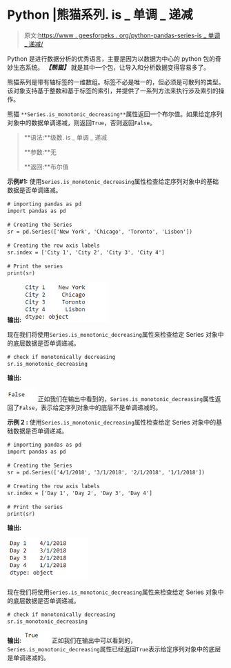 # Python |熊猫系列. is _ 单调 _ 递减

> 原文:[https://www . geesforgeks . org/python-pandas-series-is _ 单调 _ 递减/](https://www.geeksforgeeks.org/python-pandas-series-is_monotonic_decreasing/)

Python 是进行数据分析的优秀语言，主要是因为以数据为中心的 python 包的奇妙生态系统。 ***【熊猫】*** 就是其中一个包，让导入和分析数据变得容易多了。

熊猫系列是带有轴标签的一维数组。标签不必是唯一的，但必须是可散列的类型。该对象支持基于整数和基于标签的索引，并提供了一系列方法来执行涉及索引的操作。

熊猫 `**Series.is_monotonic_decreasing**`属性返回一个布尔值。如果给定序列对象中的数据单调递减，则返回`True`，否则返回`False`。

> **语法:**级数. is _ 单调 _ 递减
> 
> **参数:**无
> 
> **返回:**布尔值

**示例#1:** 使用`Series.is_monotonic_decreasing`属性检查给定序列对象中的基础数据是否单调递减。

```
# importing pandas as pd
import pandas as pd

# Creating the Series
sr = pd.Series(['New York', 'Chicago', 'Toronto', 'Lisbon'])

# Creating the row axis labels
sr.index = ['City 1', 'City 2', 'City 3', 'City 4'] 

# Print the series
print(sr)
```

**输出:**
![](img/4b2772771d6fb5d72c2864e9efa9f66a.png)

现在我们将使用`Series.is_monotonic_decreasing`属性来检查给定 Series 对象中的底层数据是否单调递减。

```
# check if monotonically decreasing
sr.is_monotonic_decreasing
```

**输出:**

![](img/96e6b1374f483ec30914ba4779d7d2d7.png)
正如我们在输出中看到的，`Series.is_monotonic_decreasing`属性返回了`False`，表示给定序列对象中的底层不是单调递减的。

**示例 2 :** 使用`Series.is_monotonic_decreasing`属性检查给定 Series 对象中的基础数据是否单调递减。

```
# importing pandas as pd
import pandas as pd

# Creating the Series
sr = pd.Series(['4/1/2018', '3/1/2018', '2/1/2018', '1/1/2018'])

# Creating the row axis labels
sr.index = ['Day 1', 'Day 2', 'Day 3', 'Day 4']

# Print the series
print(sr)
```

**输出:**

![](img/9eec33ee6a8d3218d2c58d8d1d9c2535.png)

现在我们将使用`Series.is_monotonic_decreasing`属性来检查给定 Series 对象中的底层数据是否单调递减。

```
# check if monotonically decreasing
sr.is_monotonic_decreasing
```

**输出:**
![](img/1f254e9b60b8548f0a0aaa9c05b22ae6.png)
正如我们在输出中可以看到的，`Series.is_monotonic_decreasing`属性已经返回`True`表示给定序列对象中的底层是单调递减的。